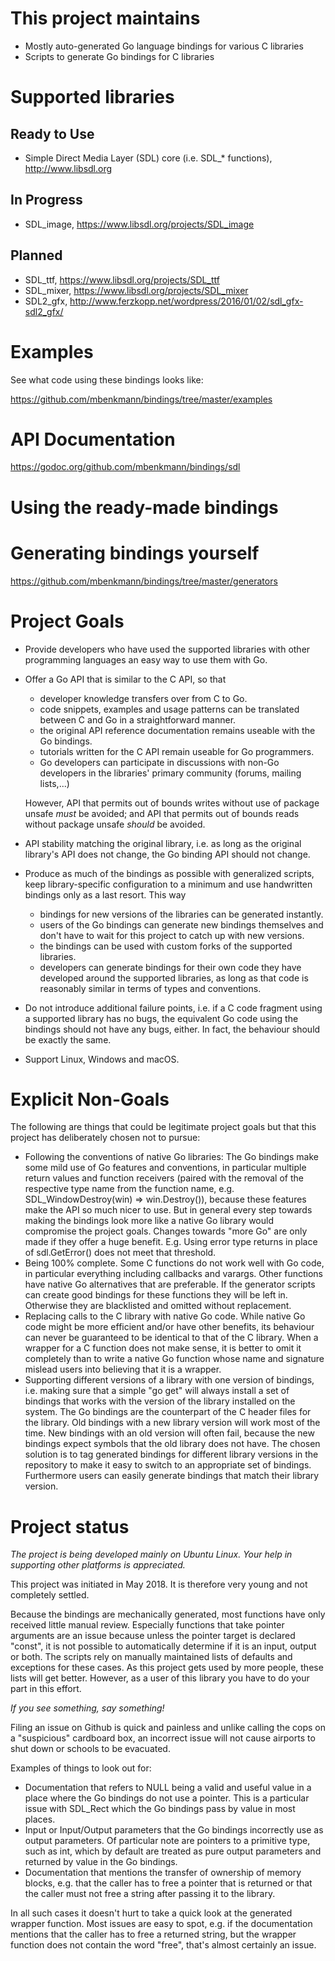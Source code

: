 This project maintains
======================

 * Mostly auto-generated Go language bindings for various C libraries
 * Scripts to generate Go bindings for C libraries

Supported libraries
===================
Ready to Use
------------
 * Simple Direct Media Layer (SDL) core (i.e. SDL_* functions), http://www.libsdl.org

In Progress
-----------
 * SDL_image, https://www.libsdl.org/projects/SDL_image

Planned
-------
 * SDL_ttf, https://www.libsdl.org/projects/SDL_ttf
 * SDL_mixer, https://www.libsdl.org/projects/SDL_mixer
 * SDL2_gfx, http://www.ferzkopp.net/wordpress/2016/01/02/sdl_gfx-sdl2_gfx/

Examples
========
See what code using these bindings looks like:

https://github.com/mbenkmann/bindings/tree/master/examples

API Documentation
=================

https://godoc.org/github.com/mbenkmann/bindings/sdl

Using the ready-made bindings
=============================

Generating bindings yourself
============================

https://github.com/mbenkmann/bindings/tree/master/generators

Project Goals
=============

 * Provide developers who have used the supported libraries with other
   programming languages an easy way to use them with Go.
 * Offer a Go API that is similar to the C API, so that
     - developer knowledge transfers over from C to Go.
     - code snippets, examples and usage patterns can be translated between
       C and Go in a straightforward manner.
     - the original API reference documentation remains useable with the Go
       bindings.
     - tutorials written for the C API remain useable for Go programmers.
     - Go developers can participate in discussions with non-Go developers in
       the libraries' primary community (forums, mailing lists,...)

   However, API that permits out of bounds writes without use of package unsafe
   *must* be avoided; and API that permits out of bounds reads without package
   unsafe *should* be avoided.
 * API stability matching the original library, i.e. as long as the original
   library's API does not change, the Go binding API should not change.
 * Produce as much of the bindings as possible with generalized scripts, keep
   library-specific configuration to a minimum and use handwritten bindings
   only as a last resort. This way
     - bindings for new versions of the libraries can be generated instantly.
     - users of the Go bindings can generate new bindings themselves and don't
       have to wait for this project to catch up with new versions.
     - the bindings can be used with custom forks of the supported libraries.
     - developers can generate bindings for their own code they have developed
       around the supported libraries, as long as that code is reasonably
       similar in terms of types and conventions.
 * Do not introduce additional failure points, i.e. if a C code fragment using
   a supported library has no bugs, the equivalent Go code using the bindings
   should not have any bugs, either. In fact, the behaviour should be exactly
   the same.
 * Support Linux, Windows and macOS.

Explicit Non-Goals
==================

The following are things that could be legitimate project goals but that this
project has deliberately chosen not to pursue:

 * Following the conventions of native Go libraries: The Go bindings make some
   mild use of Go features and conventions, in particular multiple return values
   and function receivers (paired with the removal of the respective type name
   from the function name, e.g. SDL_WindowDestroy(win) => win.Destroy()),
   because these features make the API so much nicer to use.
   But in general every step towards making the bindings look more like a native
   Go library would compromise the project goals. Changes towards "more Go" are
   only made if they offer a huge benefit. E.g. Using error type returns in
   place of sdl.GetError() does not meet that threshold.
 * Being 100% complete. Some C functions do not work well with Go code, in
   particular everything including callbacks and varargs. Other functions have
   native Go alternatives that are preferable. If the generator scripts can
   create good bindings for these functions they will be left in. Otherwise
   they are blacklisted and omitted without replacement.
 * Replacing calls to the C library with native Go code. 
   While native Go code might be more efficient and/or have other benefits, its
   behaviour can never be guaranteed to be identical to that of the C library.
   When a wrapper for a C function does not make sense, it is better to omit it
   completely than to write a native Go function whose name and signature
   mislead users into believing that it is a wrapper.
 * Supporting different versions of a library with one version of bindings, i.e.
   making sure that a simple "go get" will always install a set of bindings
   that works with the version of the library installed on the system.
   The Go bindings are the counterpart of the C header files for the library.
   Old bindings with a new library version will work most of the time.
   New bindings with an old version will often fail, because the new bindings
   expect symbols that the old library does not have. The chosen solution is to
   tag generated bindings for different library versions in the repository to
   make it easy to switch to an appropriate set of bindings. Furthermore users
   can easily generate bindings that match their library version.

Project status
==============

*The project is being developed mainly on Ubuntu Linux. Your help in supporting
other platforms is appreciated.*

This project was initiated in May 2018. It is therefore very young and not
completely settled.

Because the bindings are mechanically
generated, most functions have only received little manual review. Especially
functions that take pointer arguments are an issue because unless the pointer
target is declared "const", it is not possible to automatically determine if it
is an input, output or both. The scripts rely on manually maintained lists of
defaults and exceptions for these cases. As this project gets used by more
people, these lists will get better. However, as a user of this library you
have to do your part in this effort.

*If you see something, say something!*

Filing an issue on Github is quick and painless and unlike calling the cops on
a "suspicious" cardboard box, an incorrect issue will not cause airports to
shut down or schools to be evacuated.

Examples of things to look out for:
 
 * Documentation that refers to NULL being a valid and useful value in a place
   where the Go bindings do not use a pointer. This is a particular issue with
   SDL_Rect which the Go bindings pass by value in most places.
 * Input or Input/Output parameters that the Go bindings incorrectly use as
   output parameters. Of particular note are pointers to a primitive type, such
   as int, which by default are treated as pure output parameters and returned
   by value in the Go bindings.
 * Documentation that mentions the transfer of ownership of memory blocks, e.g.
   that the caller has to free a pointer that is returned or that the caller
   must not free a string after passing it to the library.

In all such cases it doesn't hurt to take a quick look at the generated wrapper
function. Most issues are easy to spot, e.g. if the documentation mentions that
the caller has to free a returned string, but the wrapper function does not
contain the word "free", that's almost certainly an issue.
